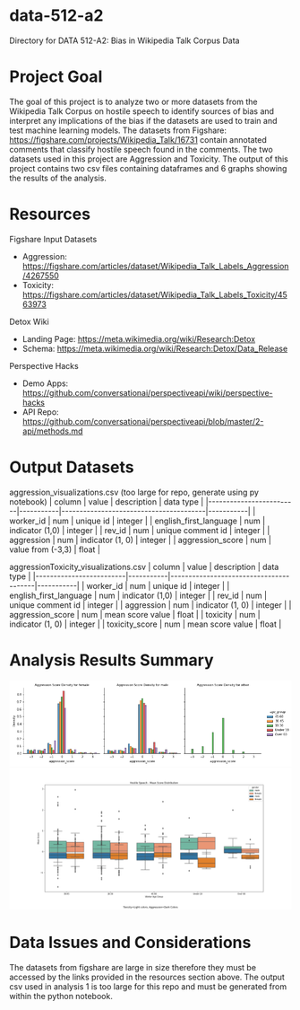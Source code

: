 # data-512-a2
Directory for DATA 512-A2: Bias in Wikipedia Talk Corpus Data
# Project Goal
The goal of this project is to analyze two or more datasets from the Wikipedia Talk Corpus on hostile speech to identify sources of bias and interpret any implications of the bias if the datasets are used to train and test machine learning models. The datasets from Figshare: https://figshare.com/projects/Wikipedia_Talk/16731 contain annotated comments that classify hostile speech found in the comments. The two datasets used in this project are Aggression and Toxicity. The output of this project contains two csv files containing dataframes and 6 graphs showing the results of the analysis.
# Resources
Figshare Input Datasets
- Aggression: https://figshare.com/articles/dataset/Wikipedia_Talk_Labels_Aggression/4267550
- Toxicity: https://figshare.com/articles/dataset/Wikipedia_Talk_Labels_Toxicity/4563973

Detox Wiki
- Landing Page: https://meta.wikimedia.org/wiki/Research:Detox
- Schema: https://meta.wikimedia.org/wiki/Research:Detox/Data_Release

Perspective Hacks
- Demo Apps: https://github.com/conversationai/perspectiveapi/wiki/perspective-hacks
- API Repo: https://github.com/conversationai/perspectiveapi/blob/master/2-api/methods.md

# Output Datasets
aggression_visualizations.csv (too large for repo, generate using py notebook)
| column                  | value     | description                            | data type |
|-------------------------|-----------|----------------------------------------|-----------|
| worker_id               | num       | unique id                              | integer   |
| english_first_language  | num       | indicator (1,0)                        | integer   |
| rev_id                  | num       | unique comment id                      | integer   |
| aggression              | num       | indicator (1, 0)                       | integer   |
| aggression_score        | num       | value from (-3,3)                      | float     |

aggressionToxicity_visualizations.csv 
| column                  | value     | description                            | data type |
|-------------------------|-----------|----------------------------------------|-----------|
| worker_id               | num       | unique id                              | integer   |
| english_first_language  | num       | indicator (1,0)                        | integer   |
| rev_id                  | num       | unique comment id                      | integer   |
| aggression              | num       | indicator (1, 0)                       | integer   |
| aggression_score        | num       | mean score value                      | float     |
| toxicity                | num       | indicator (1, 0)                       | integer   |
| toxicity_score          | num       | mean score value                       | float     |

# Analysis Results Summary
![Screenshot](Aggression-DensityPlot.png)
![Screenshot](ToxicityAggressionBoxPlots.png)

# Data Issues and Considerations
The datasets from figshare are large in size therefore they must be accessed by the links provided in the resources section above. The output csv used in analysis 1 is too large for this repo and must be generated from within the python notebook.

